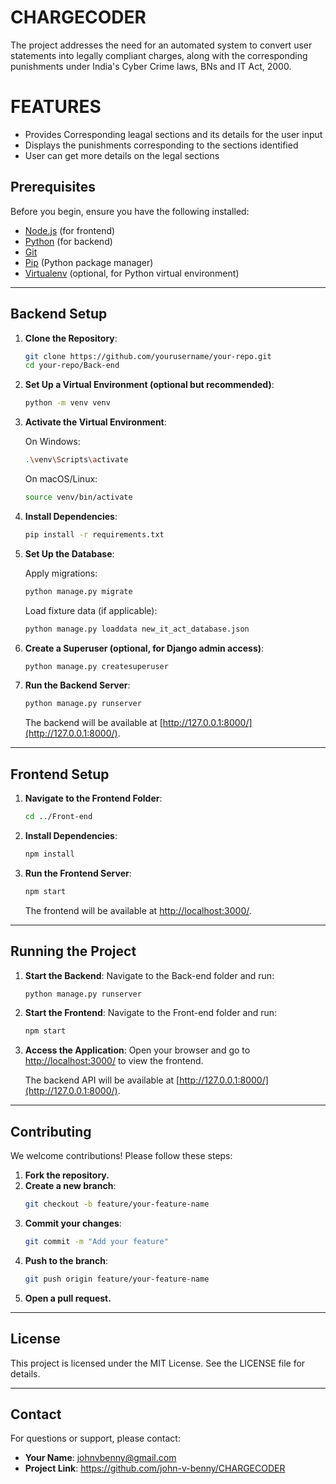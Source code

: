 # CHARGECODER

The project addresses the need for an automated system to convert user statements into legally compliant charges, along with the corresponding punishments under India's Cyber Crime laws, BNs and IT Act, 2000.

# FEATURES
- Provides Corresponding leagal sections and its details for the user input
- Displays the punishments corresponding to the sections identified
- User can get more details on the legal sections


## **Prerequisites**

Before you begin, ensure you have the following installed:

- [Node.js](https://nodejs.org/) (for frontend)
- [Python](https://www.python.org/) (for backend)
- [Git](https://git-scm.com/)
- [Pip](https://pip.pypa.io/en/stable/installation/) (Python package manager)
- [Virtualenv](https://virtualenv.pypa.io/en/latest/) (optional, for Python virtual environment)

---

## **Backend Setup**

1. **Clone the Repository**:
   ```bash
   git clone https://github.com/yourusername/your-repo.git
   cd your-repo/Back-end
   ```

2. **Set Up a Virtual Environment (optional but recommended)**:
   ```bash
   python -m venv venv
   ```

3. **Activate the Virtual Environment**:
   
   On Windows:
   ```bash
   .\venv\Scripts\activate
   ```
   
   On macOS/Linux:
   ```bash
   source venv/bin/activate
   ```

4. **Install Dependencies**:
   ```bash
   pip install -r requirements.txt
   ```

5. **Set Up the Database**:
   
   Apply migrations:
   ```bash
   python manage.py migrate
   ```
   
   Load fixture data (if applicable):
   ```bash
   python manage.py loaddata new_it_act_database.json
   ```

6. **Create a Superuser (optional, for Django admin access)**:
   ```bash
   python manage.py createsuperuser
   ```

7. **Run the Backend Server**:
   ```bash
   python manage.py runserver
   ```
   The backend will be available at [http://127.0.0.1:8000/](http://127.0.0.1:8000/).

---

## **Frontend Setup**

1. **Navigate to the Frontend Folder**:
   ```bash
   cd ../Front-end
   ```

2. **Install Dependencies**:
   ```bash
   npm install
   ```

3. **Run the Frontend Server**:
   ```bash
   npm start
   ```
   The frontend will be available at [http://localhost:3000/](http://localhost:3000/).

---

## **Running the Project**

1. **Start the Backend**:
   Navigate to the Back-end folder and run:
   ```bash
   python manage.py runserver
   ```

2. **Start the Frontend**:
   Navigate to the Front-end folder and run:
   ```bash
   npm start
   ```

3. **Access the Application**:
   Open your browser and go to [http://localhost:3000/](http://localhost:3000/) to view the frontend.
   
   The backend API will be available at [http://127.0.0.1:8000/](http://127.0.0.1:8000/).

---

## **Contributing**

We welcome contributions! Please follow these steps:

1. **Fork the repository.**
2. **Create a new branch**:
   ```bash
   git checkout -b feature/your-feature-name
   ```
3. **Commit your changes**:
   ```bash
   git commit -m "Add your feature"
   ```
4. **Push to the branch**:
   ```bash
   git push origin feature/your-feature-name
   ```
5. **Open a pull request.**

---

## **License**

This project is licensed under the MIT License. See the LICENSE file for details.

---

## **Contact**

For questions or support, please contact:

- **Your Name**: johnvbenny@gmail.com
- **Project Link**: https://github.com/john-v-benny/CHARGECODER
    
